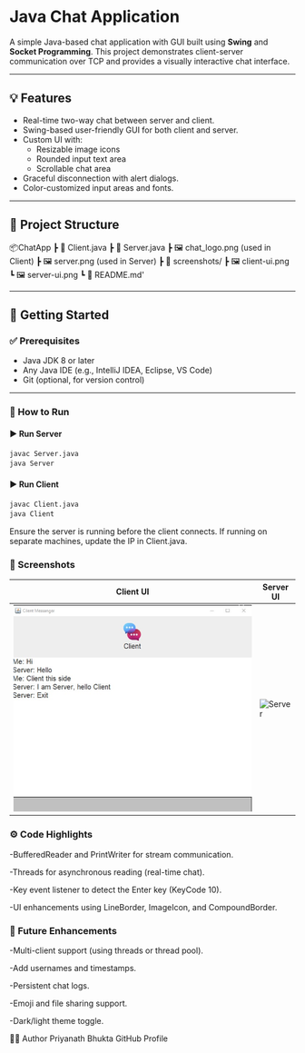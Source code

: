 # Java Chat Application

A simple Java-based chat application with GUI built using **Swing** and **Socket Programming**. This project demonstrates client-server communication over TCP and provides a visually interactive chat interface.

---

## 💡 Features

- Real-time two-way chat between server and client.
- Swing-based user-friendly GUI for both client and server.
- Custom UI with:
  - Resizable image icons
  - Rounded input text area
  - Scrollable chat area
- Graceful disconnection with alert dialogs.
- Color-customized input areas and fonts.

---

## 📂 Project Structure

📦ChatApp ┣ 📜 Client.java ┣ 📜 Server.java ┣ 🖼️ chat_logo.png (used in Client) ┣ 🖼️ server.png (used in Server) ┣ 📁 screenshots/ ┣ 🖼️ client-ui.png ┗ 🖼️ server-ui.png ┗ 📜 README.md'


---

## 🚀 Getting Started

### ✅ Prerequisites

- Java JDK 8 or later
- Any Java IDE (e.g., IntelliJ IDEA, Eclipse, VS Code)
- Git (optional, for version control)

---

### 🔧 How to Run

#### ▶️ Run Server
```bash
javac Server.java
java Server
```


#### ▶️ Run Client
```bash
javac Client.java
java Client
```
Ensure the server is running before the client connects.
If running on separate machines, update the IP in Client.java.

### 📸 Screenshots
| Client UI | Server UI |
|-----------|-----------|
| ![Client](./Screenshots/Client_ss.jpg) | ![Server](./Screenshots/Server__ss.jpg) |

### ⚙️ Code Highlights
-BufferedReader and PrintWriter for stream communication.

-Threads for asynchronous reading (real-time chat).

-Key event listener to detect the Enter key (KeyCode 10).

-UI enhancements using LineBorder, ImageIcon, and CompoundBorder.

### 🔮 Future Enhancements
-Multi-client support (using threads or thread pool).

-Add usernames and timestamps.

-Persistent chat logs.

-Emoji and file sharing support.

-Dark/light theme toggle.


🧑‍💻 Author
Priyanath Bhukta
GitHub Profile

